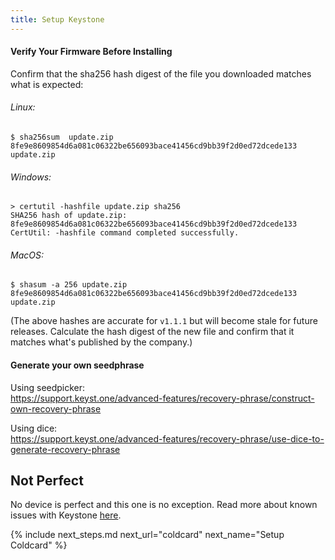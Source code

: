 ```yaml
---
title: Setup Keystone
---
```


#### Verify Your Firmware Before Installing
Confirm that the sha256 hash digest of the file you downloaded matches what is expected:

###### Linux:
```shell
$ sha256sum  update.zip 
8fe9e8609854d6a081c06322be656093bace41456cd9bb39f2d0ed72dcede133  update.zip
```
###### Windows:
```shell
> certutil -hashfile update.zip sha256
SHA256 hash of update.zip:
8fe9e8609854d6a081c06322be656093bace41456cd9bb39f2d0ed72dcede133
CertUtil: -hashfile command completed successfully.
```
###### MacOS:
```shell
$ shasum -a 256 update.zip 
8fe9e8609854d6a081c06322be656093bace41456cd9bb39f2d0ed72dcede133  update.zip
```

(The above hashes are accurate for `v1.1.1` but will become stale for future releases. Calculate the hash digest of the new file and confirm that it matches what's published by the company.)

#### Generate your own seedphrase

Using seedpicker:  
https://support.keyst.one/advanced-features/recovery-phrase/construct-own-recovery-phrase

Using dice:  
https://support.keyst.one/advanced-features/recovery-phrase/use-dice-to-generate-recovery-phrase

## Not Perfect
No device is perfect and this one is no exception.
Read more about known issues with Keystone [here](/known-issues/hardware/keystone).


{% include next_steps.md next_url="coldcard" next_name="Setup Coldcard" %}
